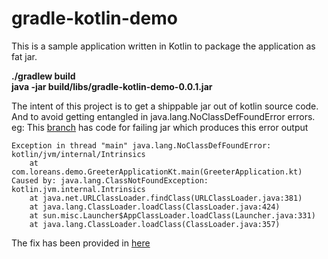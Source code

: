 # gradle-kotlin-demo
This is a sample application written in Kotlin to package the application as fat jar.

<b>./gradlew build<br/>
java -jar build/libs/gradle-kotlin-demo-0.0.1.jar</b>

The intent of this project is to get a shippable jar out of kotlin source code.
And to avoid getting entangled in java.lang.NoClassDefFoundError errors.  
eg: This [branch](https://github.com/niksw7/gradle-kotlin-demo/tree/failing_jar) has code for failing jar which produces this error output 
```
Exception in thread "main" java.lang.NoClassDefFoundError: kotlin/jvm/internal/Intrinsics
	at com.loreans.demo.GreeterApplicationKt.main(GreeterApplication.kt)
Caused by: java.lang.ClassNotFoundException: kotlin.jvm.internal.Intrinsics
	at java.net.URLClassLoader.findClass(URLClassLoader.java:381)
	at java.lang.ClassLoader.loadClass(ClassLoader.java:424)
	at sun.misc.Launcher$AppClassLoader.loadClass(Launcher.java:331)
	at java.lang.ClassLoader.loadClass(ClassLoader.java:357)
  ```
  
 The fix has been provided in [here](https://github.com/niksw7/gradle-kotlin-demo/tree/master)
